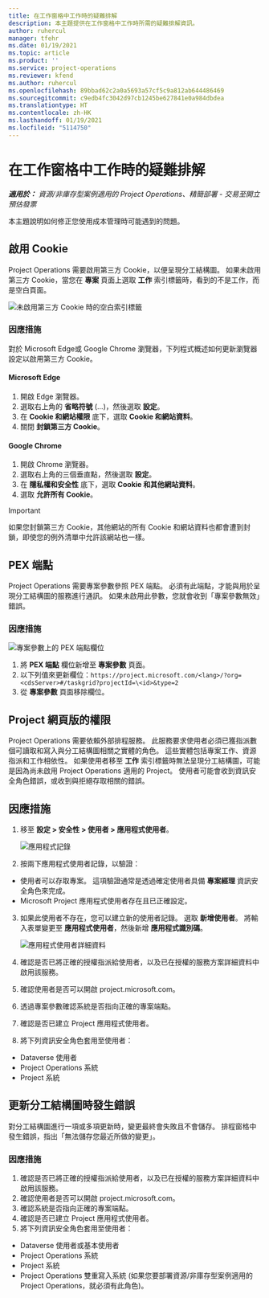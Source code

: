 ```yaml
---
title: 在工作窗格中工作時的疑難排解
description: 本主題提供在工作窗格中工作時所需的疑難排解資訊。
author: ruhercul
manager: tfehr
ms.date: 01/19/2021
ms.topic: article
ms.product: ''
ms.service: project-operations
ms.reviewer: kfend
ms.author: ruhercul
ms.openlocfilehash: 89bbad62c2a0a5693a57cf5c9a812ab644486469
ms.sourcegitcommit: c9edb4fc3042d97cb1245be627841e0a984dbdea
ms.translationtype: HT
ms.contentlocale: zh-HK
ms.lasthandoff: 01/19/2021
ms.locfileid: "5114750"
---
```

# <a name="troubleshoot-working-in-the-task-grid"></a>在工作窗格中工作時的疑難排解 

_**適用於：** 資源/非庫存型案例適用的 Project Operations、精簡部署 - 交易至開立預估發票_

本主題說明如何修正您使用成本管理時可能遇到的問題。

## <a name="enable-cookies"></a>啟用 Cookie

Project Operations 需要啟用第三方 Cookie，以便呈現分工結構圖。 如果未啟用第三方 Cookie，當您在 **專案** 頁面上選取 **工作** 索引標籤時，看到的不是工作，而是空白頁面。

![未啟用第三方 Cookie 時的空白索引標籤](media/blankschedule.png)


### <a name="workaround"></a>因應措施
對於 Microsoft Edge或 Google Chrome 瀏覽器，下列程式概述如何更新瀏覽器設定以啟用第三方 Cookie。

#### <a name="microsoft-edge"></a>Microsoft Edge

1. 開啟 Edge 瀏覽器。
2. 選取右上角的 **省略符號** (...)，然後選取 **設定**。
3. 在 **Cookie 和網站權限** 底下，選取 **Cookie 和網站資料**。
4. 關閉 **封鎖第三方 Cookie**。

#### <a name="google-chrome"></a>Google Chrome

1. 開啟 Chrome 瀏覽器。
2. 選取右上角的三個垂直點，然後選取 **設定**。
3. 在 **隱私權和安全性** 底下，選取 **Cookie 和其他網站資料**。
4. 選取 **允許所有 Cookie**。

> [!IMPORTANT]
> 如果您封鎖第三方 Cookie，其他網站的所有 Cookie 和網站資料也都會遭到封鎖，即使您的例外清單中允許該網站也一樣。

## <a name="pex-endpoint"></a>PEX 端點

Project Operations 需要專案參數參照 PEX 端點。 必須有此端點，才能與用於呈現分工結構圖的服務進行通訊。 如果未啟用此參數，您就會收到「專案參數無效」錯誤。 

### <a name="workaround"></a>因應措施
 ![專案參數上的 PEX 端點欄位](media/projectparameter.png)

1. 將 **PEX 端點** 欄位新增至 **專案參數** 頁面。
2. 以下列值來更新欄位：`https://project.microsoft.com/<lang>/?org=<cdsServer>#/taskgrid?projectId=\<id>&type=2`
3. 從 **專案參數** 頁面移除欄位。

## <a name="privileges-for-project-for-the-web"></a>Project 網頁版的權限

Project Operations 需要依賴外部排程服務。 此服務要求使用者必須已獲指派數個可讀取和寫入與分工結構圖相關之實體的角色。 這些實體包括專案工作、資源指派和工作相依性。 如果使用者移至 **工作** 索引標籤時無法呈現分工結構圖，可能是因為尚未啟用 Project Operations 適用的 Project。 使用者可能會收到資訊安全角色錯誤，或收到與拒絕存取相關的錯誤。


## <a name="workaround"></a>因應措施

1. 移至 **設定 > 安全性 > 使用者 > 應用程式使用者**。  

   ![應用程式記錄](media/applicationuser.jpg)
   
2. 按兩下應用程式使用者記錄，以驗證：

 - 使用者可以存取專案。 這項驗證通常是透過確定使用者具備 **專案經理** 資訊安全角色來完成。
 - Microsoft Project 應用程式使用者存在且已正確設定。
 
3. 如果此使用者不存在，您可以建立新的使用者記錄。 選取 **新增使用者**。 將輸入表單變更至 **應用程式使用者**，然後新增 **應用程式識別碼**。

   ![應用程式使用者詳細資料](media/applicationuserdetails.jpg)

4. 確認是否已將正確的授權指派給使用者，以及已在授權的服務方案詳細資料中啟用該服務。
5. 確認使用者是否可以開啟 project.microsoft.com。
6. 透過專案參數確認系統是否指向正確的專案端點。
7. 確認是否已建立 Project 應用程式使用者。
8. 將下列資訊安全角色套用至使用者：

  - Dataverse 使用者
  - Project Operations 系統
  - Project 系統

## <a name="error-when-updating-the-work-breakdown-structure"></a>更新分工結構圖時發生錯誤

對分工結構圖進行一項或多項更新時，變更最終會失敗且不會儲存。 排程窗格中發生錯誤，指出「無法儲存您最近所做的變更」。

### <a name="workaround"></a>因應措施

1. 確認是否已將正確的授權指派給使用者，以及已在授權的服務方案詳細資料中啟用該服務。
2. 確認使用者是否可以開啟 project.microsoft.com。
3. 確認系統是否指向正確的專案端點。
4. 確認是否已建立 Project 應用程式使用者。
5. 將下列資訊安全角色套用至使用者：
  
  - Dataverse 使用者或基本使用者
  - Project Operations 系統
  - Project 系統
  - Project Operations 雙重寫入系統 (如果您要部署資源/非庫存型案例適用的 Project Operations，就必須有此角色)。
